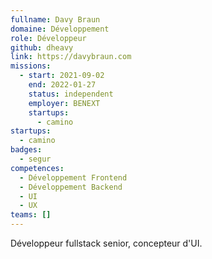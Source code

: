 ```yaml
---
fullname: Davy Braun
domaine: Développement
role: Développeur
github: dheavy
link: https://davybraun.com
missions:
  - start: 2021-09-02
    end: 2022-01-27
    status: independent
    employer: BENEXT
    startups:
      - camino
startups:
  - camino
badges:
  - segur
competences:
  - Développement Frontend
  - Développement Backend
  - UI
  - UX
teams: []
---
```

Développeur fullstack senior, concepteur d'UI.